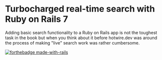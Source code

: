 # Turbocharged real-time search with Ruby on Rails 7
Adding basic search functionality to a Ruby on Rails app is not the toughest task in the book but when you think about it before hotwire.dev was around the process of making "live" search work was rather cumbersome.


[![forthebadge made-with-rails](https://img.shields.io/badge/rails-%23CC0000.svg?style=for-the-badge&logo=ruby-on-rails&logoColor=white)](https://go.dev/)


